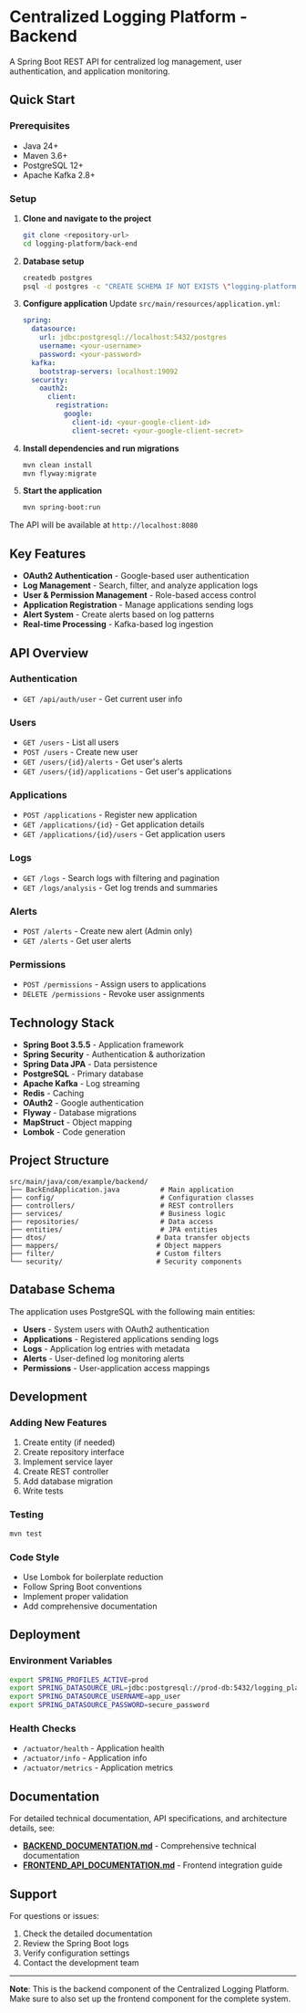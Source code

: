 # Centralized Logging Platform - Backend

A Spring Boot REST API for centralized log management, user authentication, and application monitoring.

## Quick Start

### Prerequisites
- Java 24+
- Maven 3.6+
- PostgreSQL 12+
- Apache Kafka 2.8+

### Setup

1. **Clone and navigate to the project**
   ```bash
   git clone <repository-url>
   cd logging-platform/back-end
   ```

2. **Database setup**
   ```bash
   createdb postgres
   psql -d postgres -c "CREATE SCHEMA IF NOT EXISTS \"logging-platform\";"
   ```

3. **Configure application**
   Update `src/main/resources/application.yml`:
   
   ```yaml
   spring:
     datasource:
       url: jdbc:postgresql://localhost:5432/postgres
       username: <your-username>
       password: <your-password>
     kafka:
       bootstrap-servers: localhost:19092
     security:
       oauth2:
         client:
           registration:
             google:
               client-id: <your-google-client-id>
               client-secret: <your-google-client-secret>
   ```

4. **Install dependencies and run migrations**
   ```bash
   mvn clean install
   mvn flyway:migrate
   ```

5. **Start the application**
   ```bash
   mvn spring-boot:run
   ```

The API will be available at `http://localhost:8080`

## Key Features

- **OAuth2 Authentication** - Google-based user authentication
- **Log Management** - Search, filter, and analyze application logs
- **User & Permission Management** - Role-based access control
- **Application Registration** - Manage applications sending logs
- **Alert System** - Create alerts based on log patterns
- **Real-time Processing** - Kafka-based log ingestion

## API Overview

### Authentication
- `GET /api/auth/user` - Get current user info

### Users
- `GET /users` - List all users
- `POST /users` - Create new user
- `GET /users/{id}/alerts` - Get user's alerts
- `GET /users/{id}/applications` - Get user's applications

### Applications
- `POST /applications` - Register new application
- `GET /applications/{id}` - Get application details
- `GET /applications/{id}/users` - Get application users

### Logs
- `GET /logs` - Search logs with filtering and pagination
- `GET /logs/analysis` - Get log trends and summaries

### Alerts
- `POST /alerts` - Create new alert (Admin only)
- `GET /alerts` - Get user alerts

### Permissions
- `POST /permissions` - Assign users to applications
- `DELETE /permissions` - Revoke user assignments

## Technology Stack

- **Spring Boot 3.5.5** - Application framework
- **Spring Security** - Authentication & authorization
- **Spring Data JPA** - Data persistence
- **PostgreSQL** - Primary database
- **Apache Kafka** - Log streaming
- **Redis** - Caching
- **OAuth2** - Google authentication
- **Flyway** - Database migrations
- **MapStruct** - Object mapping
- **Lombok** - Code generation

## Project Structure

```
src/main/java/com/example/backend/
├── BackEndApplication.java          # Main application
├── config/                          # Configuration classes
├── controllers/                     # REST controllers
├── services/                        # Business logic
├── repositories/                    # Data access
├── entities/                        # JPA entities
├── dtos/                           # Data transfer objects
├── mappers/                        # Object mappers
├── filter/                         # Custom filters
└── security/                       # Security components
```

## Database Schema

The application uses PostgreSQL with the following main entities:
- **Users** - System users with OAuth2 authentication
- **Applications** - Registered applications sending logs
- **Logs** - Application log entries with metadata
- **Alerts** - User-defined log monitoring alerts
- **Permissions** - User-application access mappings

## Development

### Adding New Features
1. Create entity (if needed)
2. Create repository interface
3. Implement service layer
4. Create REST controller
5. Add database migration
6. Write tests

### Testing
```bash
mvn test
```

### Code Style
- Use Lombok for boilerplate reduction
- Follow Spring Boot conventions
- Implement proper validation
- Add comprehensive documentation

## Deployment

### Environment Variables
```bash
export SPRING_PROFILES_ACTIVE=prod
export SPRING_DATASOURCE_URL=jdbc:postgresql://prod-db:5432/logging_platform
export SPRING_DATASOURCE_USERNAME=app_user
export SPRING_DATASOURCE_PASSWORD=secure_password
```

### Health Checks
- `/actuator/health` - Application health
- `/actuator/info` - Application info
- `/actuator/metrics` - Application metrics

## Documentation

For detailed technical documentation, API specifications, and architecture details, see:
- **[BACKEND_DOCUMENTATION.md](./BACKEND_DOCUMENTATION.md)** - Comprehensive technical documentation
- **[FRONTEND_API_DOCUMENTATION.md](./FRONTEND_API_DOCUMENTATION.md)** - Frontend integration guide

## Support

For questions or issues:
1. Check the detailed documentation
2. Review the Spring Boot logs
3. Verify configuration settings
4. Contact the development team

---

**Note**: This is the backend component of the Centralized Logging Platform. Make sure to also set up the frontend component for the complete system.
